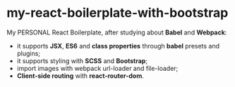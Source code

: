 # my-react-boilerplate-with-bootstrap
My PERSONAL React Boilerplate, after studying about **Babel** and **Webpack**:
* it supports **JSX**, **ES6** and **class properties** through **babel** presets and plugins;
* it supports styling with **SCSS** and **Bootstrap**;
* import images with webpack url-loader and file-loader;
* **Client-side routing** with **react-router-dom**.